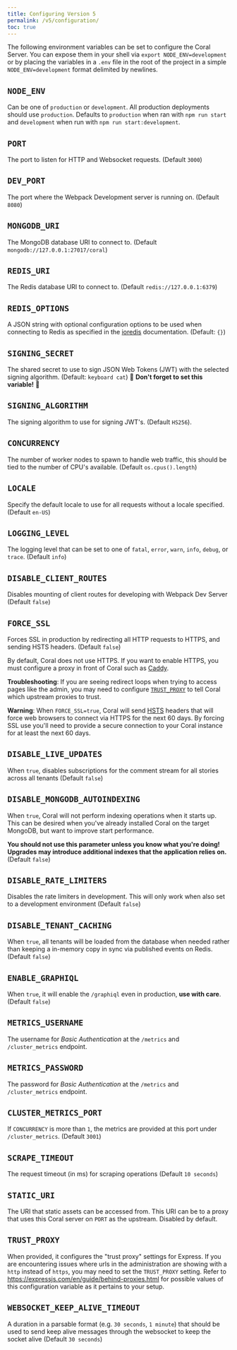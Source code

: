 ```yaml
---
title: Configuring Version 5
permalink: /v5/configuration/
toc: true
---
```


The following environment variables can be set to configure the Coral Server. You
can expose them in your shell via `export NODE_ENV=development` or by placing
the variables in a `.env` file in the root of the project in a simple
`NODE_ENV=development` format delimited by newlines.

## `NODE_ENV`

Can be one of `production` or `development`. All production deployments should use `production`. Defaults to `production` when ran with
`npm run start` and `development` when run with `npm run start:development`.

## `PORT`

The port to listen for HTTP and Websocket requests. (Default `3000`)

## `DEV_PORT`

The port where the Webpack Development server is running on. (Default `8080`)

## `MONGODB_URI`

The MongoDB database URI to connect to. (Default `mongodb://127.0.0.1:27017/coral`)

## `REDIS_URI`

The Redis database URI to connect to. (Default `redis://127.0.0.1:6379`)

## `REDIS_OPTIONS`

A JSON string with optional configuration options to be used when connecting to Redis as specified in the [ioredis](https://github.com/luin/ioredis/blob/1dac50a63753c2afc969315cfe38faf0edc50bc5/API.md#new_Redis_new) documentation. (Default: `{}`)

## `SIGNING_SECRET`

The shared secret to use to sign JSON Web Tokens (JWT) with the selected signing algorithm. (Default: `keyboard cat`)
🚨 **Don't forget to set this variable!** 🚨

## `SIGNING_ALGORITHM`

The signing algorithm to use for signing JWT's. (Default `HS256`).

## `CONCURRENCY`

The number of worker nodes to spawn to handle web traffic, this should be tied to the number of CPU's available. (Default `os.cpus().length`)

## `LOCALE`

Specify the default locale to use for all requests without a locale specified. (Default `en-US`)

## `LOGGING_LEVEL`

The logging level that can be set to one of `fatal`,
`error`, `warn`, `info`, `debug`, or `trace`. (Default `info`)

## `DISABLE_CLIENT_ROUTES`

Disables mounting of client routes for developing with Webpack Dev Server (Default `false`)

## `FORCE_SSL`

Forces SSL in production by redirecting all HTTP requests to HTTPS, and sending
HSTS headers. (Default `false`)

By default, Coral does not use HTTPS. If you want to enable HTTPS, you must
configure a proxy in front of Coral such as [Caddy](https://caddyserver.com/).

**Troubleshooting**: If you are seeing redirect loops when trying to access
pages like the admin, you may need to configure [`TRUST_PROXY`](#trust-proxy) to
tell Coral which upstream proxies to trust.

**Warning**: When `FORCE_SSL=true`, Coral will send [HSTS](https://developer.mozilla.org/en-US/docs/Web/HTTP/Headers/Strict-Transport-Security)
headers that will force web browsers to connect via HTTPS for the next 60 days.
By forcing SSL use you'll need to provide a secure connection to your Coral
instance for at least the next 60 days.

## `DISABLE_LIVE_UPDATES`

When `true`, disables subscriptions for the comment stream for all stories across all tenants (Default `false`)

## `DISABLE_MONGODB_AUTOINDEXING`

When `true`, Coral will not perform indexing operations when it starts up. This can be desired when you've already installed Coral on the target MongoDB, but want to improve start performance.

**You should not use this parameter unless you know what you're doing! Upgrades may introduce additional indexes that the application relies on.**
(Default `false`)

## `DISABLE_RATE_LIMITERS`

Disables the rate limiters in development. This will only work when also set to a development environment (Default `false`)

## `DISABLE_TENANT_CACHING`

When `true`, all tenants will be loaded from the database when needed rather than keeping a in-memory copy in sync via published events on Redis. (Default `false`)

## `ENABLE_GRAPHIQL`

When `true`, it will enable the `/graphiql` even in production, **use with care**. (Default `false`)

## `METRICS_USERNAME`

The username for _Basic Authentication_ at the `/metrics` and `/cluster_metrics` endpoint.

## `METRICS_PASSWORD`

The password for _Basic Authentication_ at the `/metrics` and `/cluster_metrics` endpoint.

## `CLUSTER_METRICS_PORT`

If `CONCURRENCY` is more than `1`, the metrics are provided at this port under `/cluster_metrics`. (Default `3001`)

## `SCRAPE_TIMEOUT`

The request timeout (in ms) for scraping operations (Default `10 seconds`)

## `STATIC_URI`

The URI that static assets can be accessed from. This URI can be to a proxy that uses this Coral server on `PORT` as the upstream. Disabled by default.

## `TRUST_PROXY`

When provided, it configures the "trust proxy" settings for Express. If you are encountering issues where urls in the administration are showing with a `http` instead of `https`, you may need to set the `TRUST_PROXY` setting.
Refer to https://expressjs.com/en/guide/behind-proxies.html for possible values
of this configuration variable as it pertains to your setup.

## `WEBSOCKET_KEEP_ALIVE_TIMEOUT`

A duration in a parsable format (e.g. `30 seconds`, `1 minute`) that should be used to send keep alive messages through the websocket to keep the socket alive (Default `30 seconds`)

